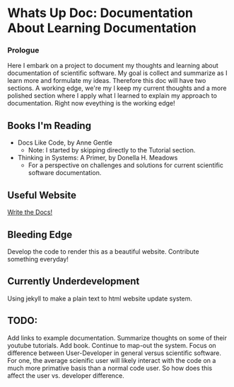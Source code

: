 # Whats Up Doc: Documentation About Learning Documentation

### Prologue 

Here I embark on a project to document my thoughts and learning about documentation of scientific software. 
My goal is collect and summarize as I learn more and formulate my ideas. Therefore this doc will have two 
sections. A working edge, we're my I keep my current thoughts and a more polished section where I apply 
what I learned to explain my approach to documentation. Right now eveything is the working edge! 

## Books I'm Reading

* Docs Like Code, by Anne Gentle
  * Note: I started by skipping directly to the Tutorial section.
* Thinking in Systems: A Primer, by Donella H. Meadows
  * For a perspective on challenges and solutions for current scientific software documentation.

## Useful Website
[Write the Docs!](http://www.writethedocs.org)


## Bleeding Edge

Develop the code to render this as a beautiful website.
Contribute something everyday! 


## Currently Underdevelopment

Using jekyll to make a plain text to html website update system. 

## TODO:

Add links to example documentation.
Summarize thoughts on some of their youtube tutorials.
Add book.
Continue to map-out the system. Focus on difference between User-Developer in general versus scientific software. For one, the average scienific user will likely interact with the code on a much more primative basis than a normal code user. So how does this affect the user vs. developer difference. 


